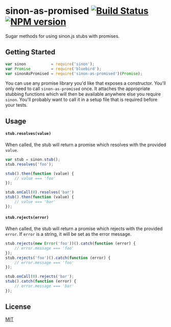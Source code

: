 sinon-as-promised [![Build Status](https://travis-ci.org/bendrucker/sinon-as-promised.png)](https://travis-ci.org/bendrucker/sinon-as-promised) [![NPM version](https://badge.fury.io/js/sinon-as-promised.png)](http://badge.fury.io/js/sinon-as-promised)
=================

Sugar methods for using sinon.js stubs with promises.

## Getting Started
```js
var sinon           = require('sinon');
var Promise         = require('bluebird');
var sinonAsPromised = require('sinon-as-promised')(Promise);
```

You can use any promise library you'd like that exposes a constructor. You'll only need to call `sinon-as-promised` once. It attaches the appropriate stubbing functions which will then be available anywhere else you require `sinon`. You'll probably want to call it in a setup file that is required before your tests.

## Usage

#### `stub.resolves(value)`
When called, the stub will return a promise which resolves with the provided `value`.

```js
var stub = sinon.stub();
stub.resolves('foo');

stub().then(function (value) {
    // value === 'foo'
});

stub.onCall(0).resolves('bar')
stub().then(function (value) {
    // value === 'bar'
});
```

#### `stub.rejects(error)`
When called, the stub will return a promise which rejects with the provided `error`. If `error` is a string, it will be set as the error message.

```js
stub.rejects(new Error('foo'))().catch(function (error) {
    // error.message === 'foo'
});
stub.rejects('foo')().catch(function (error) {
    // error.message === 'foo'
});

stub.onCall(0).rejects('bar');
stub().catch(function (error) {
    // error.message === 'bar'
});
```

## License
[MIT](LICENSE)
